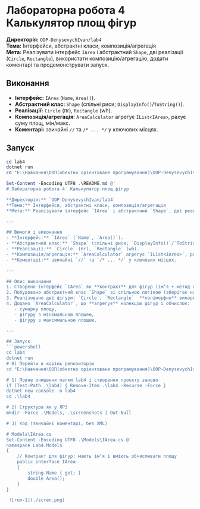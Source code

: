 ﻿# Лабораторна робота 4  Калькулятор площ фігур

**Директорія:** `OOP-DenysevychIvan/lab4`  
**Тема:** Інтерфейси, абстрактні класи, композиція/агрегація  
**Мета:** Реалізувати інтерфейс `IArea` і абстрактний `Shape`, дві реалізації (`Circle`, `Rectangle`), використати композицію/агрегацію, додати коментарі та продемонструвати запуск.

## Виконання
- **Інтерфейс:** `IArea` (`Name`, `Area()`).
- **Абстрактний клас:** `Shape` (спільні риси; `DisplayInfo()`/`ToString()`).
- **Реалізації:** `Circle` (πr), `Rectangle` (wh).
- **Композиція/агрегація:** `AreaCalculator` агрегує `IList<IArea>`, рахує суму площ, мін/макс.
- **Коментарі:** звичайні `//` та `/* ... */` у ключових місцях.

## Запуск
```powershell
cd lab4
dotnet run
cd "E:\Навчання\ООП(обєктно орієнтоване програмування)\OOP-DenysevychIvan\lab4"

Set-Content -Encoding UTF8 .\README.md @'
# Лабораторна робота 4  Калькулятор площ фігур

**Директорія:** `OOP-DenysevychIvan/lab4`  
**Тема:** Інтерфейси, абстрактні класи, композиція/агрегація  
**Мета:** Реалізувати інтерфейс `IArea` і абстрактний `Shape`, дві реалізації (`Circle`, `Rectangle`), використати композицію/агрегацію, додати коментарі та продемонструвати запуск.

---

## Вимоги і виконання
- **Інтерфейс:** `IArea` (`Name`, `Area()`).
- **Абстрактний клас:** `Shape` (спільні риси; `DisplayInfo()`/`ToString()`).
- **Реалізації:** `Circle` (πr), `Rectangle` (wh).
- **Композиція/агрегація:** `AreaCalculator` агрегує `IList<IArea>`, рахує суму площ, знаходить мінімальну/максимальну.
- **Коментарі:** звичайні `//` та `/* ... */` у ключових місцях.

---

## Опис виконання
1. Створено інтерфейс `IArea` як **контракт** для фігур (імʼя + метод обчислення площі).
2. Побудовано абстрактний клас `Shape` зі спільною логікою (зберігає назву, надає форматований вивід).
3. Реалізовано дві фігури: `Circle`, `Rectangle`  **поліморфно** використовуються через `IArea`.
4. Додано `AreaCalculator`, що **агрегує** колекцію фігур і обчислює:
   - сумарну площу,
   - фігуру з мінімальною площею,
   - фігуру з максимальною площею.

---

## Запуск
```powershell
cd lab4
dotnet run
# 0) Перейти в корінь репозиторію
cd "E:\Навчання\ООП(обєктно орієнтоване програмування)\OOP-DenysevychIvan"

# 1) Повне очищення папки lab4 і створення проєкту заново
if (Test-Path .\lab4) { Remove-Item .\lab4 -Recurse -Force }
dotnet new console -n lab4
cd .\lab4

# 2) Структура як у ЛР3
mkdir -Force .\Models, .\screenshots | Out-Null

# 3) Код (звичайні коментарі, без XML)

# Models\IArea.cs
Set-Content -Encoding UTF8 .\Models\IArea.cs @'
namespace Lab4.Models
{
    // Контракт для фігур: мають імʼя і вміють обчислювати площу
    public interface IArea
    {
        string Name { get; }
        double Area();
    }
}

 ![run-1](./scren.png)
